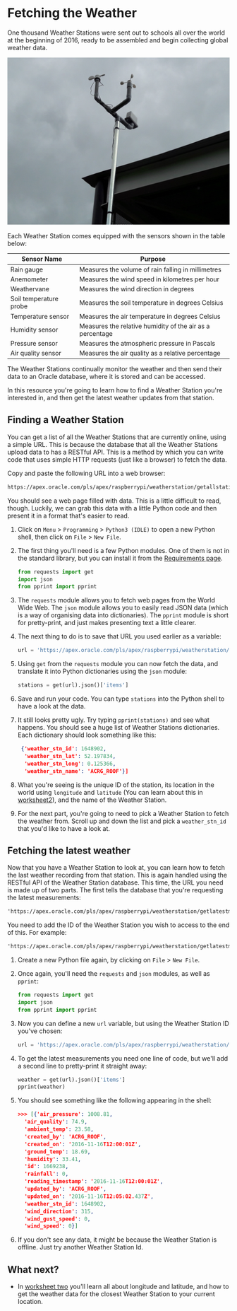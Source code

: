 # Fetching the Weather

One thousand Weather Stations were sent out to schools all over the world at the beginning of 2016, ready to be assembled and begin collecting global weather data.

![Weather Station](images/weather_station.jpg)

Each Weather Station comes equipped with the sensors shown in the table below:

|Sensor Name|Purpose|
|-----------|-------|
|Rain gauge|Measures the volume of rain falling in millimetres|
|Anemometer|Measures the wind speed in kilometres per hour|
|Weathervane|Measures the wind direction in degrees|
|Soil temperature probe|Measures the soil temperature in degrees Celsius|
|Temperature sensor|Measures the air temperature in degrees Celsius|
|Humidity sensor|Measures the relative humidity of the air as a percentage|
|Pressure sensor|Measures the atmospheric pressure in Pascals|
|Air quality sensor|Measures the air quality as a relative percentage|

The Weather Stations continually monitor the weather and then send their data to an Oracle database, where it is stored and can be accessed.

In this resource you're going to learn how to find a Weather Station you're interested in, and then get the latest weather updates from that station.

## Finding a Weather Station

You can get a list of all the Weather Stations that are currently online, using a simple URL. This is because the database that all the Weather Stations upload data to has a RESTful API. This is a method by which you can write code that uses simple HTTP requests (just like a browser) to fetch the data.

Copy and paste the following URL into a web browser:

``` html
https://apex.oracle.com/pls/apex/raspberrypi/weatherstation/getallstations
```

You should see a web page filled with data. This is a little difficult to read, though. Luckily, we can grab this data with a little Python code and then present it in a format that's easier to read.

1. Click on `Menu` > `Programming` > `Python3 (IDLE)` to open a new Python shell, then click on `File` > `New File`.

1. The first thing you'll need is a few Python modules. One of them is not in the standard library, but you can install it from the [Requirements page](https://www.raspberrypi.org/learning/fetching-the-weather/requirements/).

    ``` python
    from requests import get
    import json
    from pprint import pprint
    ```

1. The `requests` module allows you to fetch web pages from the World Wide Web. The `json` module allows you to easily read JSON data (which is a way of organising data into dictionaries). The `pprint` module is short for pretty-print, and just makes presenting text a little clearer.

1. The next thing to do is to save that URL you used earlier as a variable:

    ``` python
    url = 'https://apex.oracle.com/pls/apex/raspberrypi/weatherstation/getallstations'
    ```

1. Using `get` from the `requests` module you can now fetch the data, and translate it into Python dictionaries using the `json` module:

    ``` python
    stations = get(url).json()['items']
    ```

1. Save and run your code. You can type `stations` into the Python shell to have a look at the data.

1. It still looks pretty ugly. Try typing `pprint(stations)` and see what happens. You should see a huge list of Weather Stations dictionaries. Each dictionary should look something like this:

    ``` json
     {'weather_stn_id': 1648902,
      'weather_stn_lat': 52.197834,
      'weather_stn_long': 0.125366,
      'weather_stn_name': 'ACRG_ROOF'}]
    ```

1. What you're seeing is the unique ID of the station, its location in the world using `longitude` and `latitude` (You can learn about this in [worksheet2](worksheet2.md)), and the name of the Weather Station.

1. For the next part, you're going to need to pick a Weather Station to fetch the weather from. Scroll up and down the list and pick a `weather_stn_id` that you'd like to have a look at.

## Fetching the latest weather

Now that you have a Weather Station to look at, you can learn how to fetch the last weather recording from that station.
This is again handled using the RESTful API of the Weather Station database. This time, the URL you need is made up of two parts. The first tells the database that you're requesting the latest measurements:

``` html
'https://apex.oracle.com/pls/apex/raspberrypi/weatherstation/getlatestmeasurements/'
```
You need to add the ID of the Weather Station you wish to access to the end of this. For example:

``` html
'https://apex.oracle.com/pls/apex/raspberrypi/weatherstation/getlatestmeasurements/1648902'
```

1. Create a new Python file again, by clicking on `File` > `New File`.
1. Once again, you'll need the `requests` and `json` modules, as well as `pprint`:

    ``` python
    from requests import get
    import json
    from pprint import pprint
    ```

1. Now you can define a new `url` variable, but using the Weather Station ID you've chosen:

    ``` python
    url = 'https://apex.oracle.com/pls/apex/raspberrypi/weatherstation/getlatestmeasurements/weather_stn_id_goes_here'
    ```

1. To get the latest measurements you need one line of code, but we'll add a second line to pretty-print it straight away:

    ``` python
    weather = get(url).json()['items']
    pprint(weather)
    ```

1. You should see something like the following appearing in the shell:

    ``` json
    >>> [{'air_pressure': 1008.81,
      'air_quality': 74.9,
      'ambient_temp': 23.58,
      'created_by': 'ACRG_ROOF',
      'created_on': '2016-11-16T12:00:01Z',
      'ground_temp': 18.69,
      'humidity': 33.41,
      'id': 1669238,
      'rainfall': 0,
      'reading_timestamp': '2016-11-16T12:00:01Z',
      'updated_by': 'ACRG_ROOF',
      'updated_on': '2016-11-16T12:05:02.437Z',
      'weather_stn_id': 1648902,
      'wind_direction': 315,
      'wind_gust_speed': 0,
      'wind_speed': 0}]
    ```

1. If you don't see any data, it might be because the Weather Station is offline. Just try another Weather Station Id.

## What next?

- In [worksheet two](worksheet2.md) you'll learn all about longitude and latitude, and how to get the weather data for the closest Weather Station to your current location.
